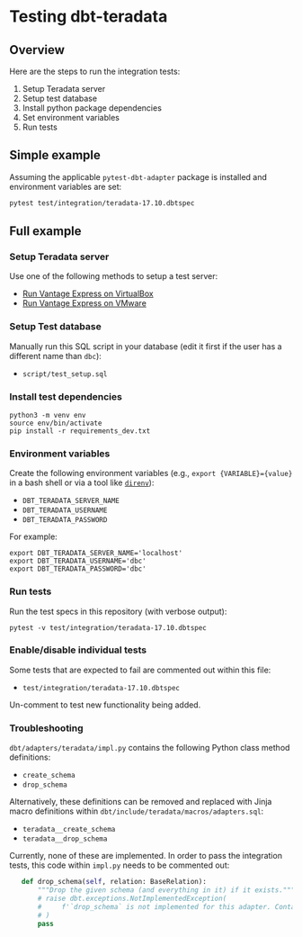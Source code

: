 # Testing dbt-teradata

## Overview

Here are the steps to run the integration tests:
1. Setup Teradata server
1. Setup test database
1. Install python package dependencies
1. Set environment variables
1. Run tests

## Simple example

Assuming the applicable `pytest-dbt-adapter` package is installed and environment variables are set:
```bash
pytest test/integration/teradata-17.10.dbtspec
```

## Full example

### Setup Teradata server
Use one of the following methods to setup a test server:
- [Run Vantage Express on VirtualBox](https://quickstarts.teradata.com/docs/17.10/getting.started.vbox.html)
- [Run Vantage Express on VMware](https://quickstarts.teradata.com/docs/17.10/getting.started.vmware.html)

### Setup Test database
Manually run this SQL script in your database (edit it first if the user has a different name than `dbc`):
- `script/test_setup.sql`

### Install test dependencies
```shell
python3 -m venv env
source env/bin/activate
pip install -r requirements_dev.txt
```

### Environment variables

Create the following environment variables (e.g., `export {VARIABLE}={value}` in a bash shell or via a tool like [`direnv`](https://direnv.net/)):
   * `DBT_TERADATA_SERVER_NAME`
   * `DBT_TERADATA_USERNAME`
   * `DBT_TERADATA_PASSWORD`

For example:
```shell
export DBT_TERADATA_SERVER_NAME='localhost'
export DBT_TERADATA_USERNAME='dbc'
export DBT_TERADATA_PASSWORD='dbc'
```

### Run tests

Run the test specs in this repository (with verbose output):
```
pytest -v test/integration/teradata-17.10.dbtspec
```

### Enable/disable individual tests

Some tests that are expected to fail are commented out within this file:
- `test/integration/teradata-17.10.dbtspec`

Un-comment to test new functionality being added.

### Troubleshooting

`dbt/adapters/teradata/impl.py` contains the following Python class method definitions:
- `create_schema`
- `drop_schema`

Alternatively, these definitions can be removed and replaced with Jinja macro definitions within `dbt/include/teradata/macros/adapters.sql`:
- `teradata__create_schema`
- `teradata__drop_schema`

Currently, none of these are implemented. In order to pass the integration tests, this code within `impl.py` needs to be commented out:
```python
   def drop_schema(self, relation: BaseRelation):
       """Drop the given schema (and everything in it) if it exists."""
       # raise dbt.exceptions.NotImplementedException(
       #     f'`drop_schema` is not implemented for this adapter. Contact your Teradata administrator to `drop database {relation.without_identifier()};`'
       # )
       pass
```
